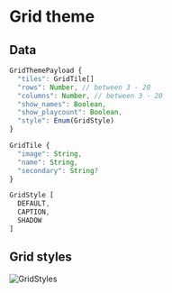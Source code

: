 # Grid theme

## Data

```ts
GridThemePayload {
  "tiles": GridTile[]
  "rows": Number, // between 3 - 20
  "columns": Number, // between 3 - 20
  "show_names": Boolean,
  "show_playcount": Boolean,
  "style": Enum(GridStyle)
}

GridTile {
  "image": String,
  "name": String,
  "secondary": String?
}

GridStyle [
  DEFAULT,
  CAPTION,
  SHADOW
]
```


## Grid styles
![GridStyles](https://i.imgur.com/B5mBxrB.jpg)